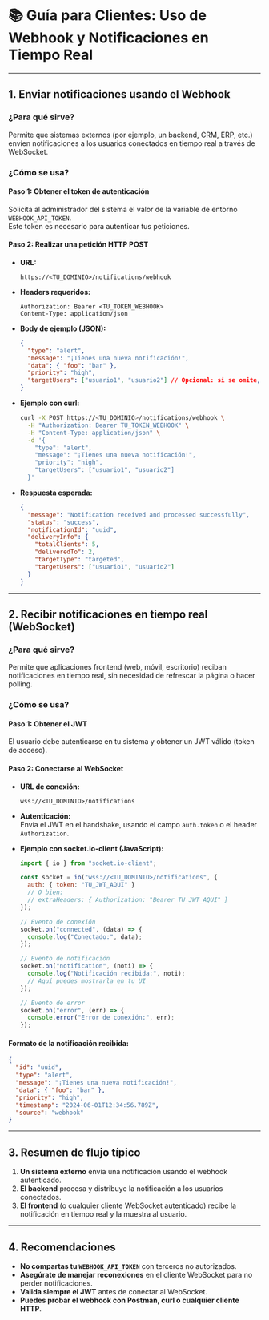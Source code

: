 # 📚 Guía para Clientes: Uso de Webhook y Notificaciones en Tiempo Real

---

## 1. Enviar notificaciones usando el Webhook

### **¿Para qué sirve?**
Permite que sistemas externos (por ejemplo, un backend, CRM, ERP, etc.) envíen notificaciones a los usuarios conectados en tiempo real a través de WebSocket.

### **¿Cómo se usa?**

#### **Paso 1: Obtener el token de autenticación**
Solicita al administrador del sistema el valor de la variable de entorno `WEBHOOK_API_TOKEN`.  
Este token es necesario para autenticar tus peticiones.

#### **Paso 2: Realizar una petición HTTP POST**

- **URL:**  
  ```
  https://<TU_DOMINIO>/notifications/webhook
  ```

- **Headers requeridos:**  
  ```
  Authorization: Bearer <TU_TOKEN_WEBHOOK>
  Content-Type: application/json
  ```

- **Body de ejemplo (JSON):**
  ```json
  {
    "type": "alert",
    "message": "¡Tienes una nueva notificación!",
    "data": { "foo": "bar" },
    "priority": "high",
    "targetUsers": ["usuario1", "usuario2"] // Opcional: si se omite, es broadcast
  }
  ```

- **Ejemplo con curl:**
  ```bash
  curl -X POST https://<TU_DOMINIO>/notifications/webhook \
    -H "Authorization: Bearer TU_TOKEN_WEBHOOK" \
    -H "Content-Type: application/json" \
    -d '{
      "type": "alert",
      "message": "¡Tienes una nueva notificación!",
      "priority": "high",
      "targetUsers": ["usuario1", "usuario2"]
    }'
  ```

- **Respuesta esperada:**
  ```json
  {
    "message": "Notification received and processed successfully",
    "status": "success",
    "notificationId": "uuid",
    "deliveryInfo": {
      "totalClients": 5,
      "deliveredTo": 2,
      "targetType": "targeted",
      "targetUsers": ["usuario1", "usuario2"]
    }
  }
  ```

---

## 2. Recibir notificaciones en tiempo real (WebSocket)

### **¿Para qué sirve?**
Permite que aplicaciones frontend (web, móvil, escritorio) reciban notificaciones en tiempo real, sin necesidad de refrescar la página o hacer polling.

### **¿Cómo se usa?**

#### **Paso 1: Obtener el JWT**
El usuario debe autenticarse en tu sistema y obtener un JWT válido (token de acceso).

#### **Paso 2: Conectarse al WebSocket**

- **URL de conexión:**  
  ```
  wss://<TU_DOMINIO>/notifications
  ```

- **Autenticación:**  
  Envía el JWT en el handshake, usando el campo `auth.token` o el header `Authorization`.

- **Ejemplo con socket.io-client (JavaScript):**
  ```js
  import { io } from "socket.io-client";

  const socket = io("wss://<TU_DOMINIO>/notifications", {
    auth: { token: "TU_JWT_AQUI" }
    // O bien:
    // extraHeaders: { Authorization: "Bearer TU_JWT_AQUI" }
  });

  // Evento de conexión
  socket.on("connected", (data) => {
    console.log("Conectado:", data);
  });

  // Evento de notificación
  socket.on("notification", (noti) => {
    console.log("Notificación recibida:", noti);
    // Aquí puedes mostrarla en tu UI
  });

  // Evento de error
  socket.on("error", (err) => {
    console.error("Error de conexión:", err);
  });
  ```

#### **Formato de la notificación recibida:**
```json
{
  "id": "uuid",
  "type": "alert",
  "message": "¡Tienes una nueva notificación!",
  "data": { "foo": "bar" },
  "priority": "high",
  "timestamp": "2024-06-01T12:34:56.789Z",
  "source": "webhook"
}
```

---

## 3. Resumen de flujo típico

1. **Un sistema externo** envía una notificación usando el webhook autenticado.
2. **El backend** procesa y distribuye la notificación a los usuarios conectados.
3. **El frontend** (o cualquier cliente WebSocket autenticado) recibe la notificación en tiempo real y la muestra al usuario.

---

## 4. Recomendaciones

- **No compartas tu `WEBHOOK_API_TOKEN`** con terceros no autorizados.
- **Asegúrate de manejar reconexiones** en el cliente WebSocket para no perder notificaciones.
- **Valida siempre el JWT** antes de conectar al WebSocket.
- **Puedes probar el webhook con Postman, curl o cualquier cliente HTTP**. 